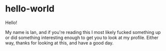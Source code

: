 # hello-world

Hello!

My name is Ian, and if you're reading this I most likely fucked something up or did something interesting enough to get you to look at my profile. Either way, thanks for looking at this, and have a good day.
